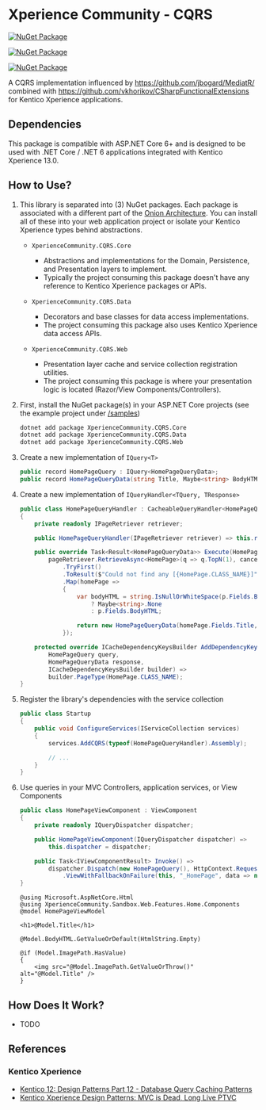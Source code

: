 # Xperience Community - CQRS

[![NuGet Package](https://img.shields.io/nuget/v/XperienceCommunity.CQRS.Core.svg)](https://www.nuget.org/packages/XperienceCommunity.CQRS.Core)

[![NuGet Package](https://img.shields.io/nuget/v/XperienceCommunity.CQRS.Data.svg)](https://www.nuget.org/packages/XperienceCommunity.CQRS.Data)

[![NuGet Package](https://img.shields.io/nuget/v/XperienceCommunity.CQRS.Web.svg)](https://www.nuget.org/packages/XperienceCommunity.CQRS.Web)

A CQRS implementation influenced by <https://github.com/jbogard/MediatR/>
combined with <https://github.com/vkhorikov/CSharpFunctionalExtensions> for Kentico Xperience applications.

## Dependencies

This package is compatible with ASP.NET Core 6+ and is designed to be used with
.NET Core / .NET 6 applications integrated with Kentico Xperience 13.0.

## How to Use?

1. This library is separated into (3) NuGet packages.
   Each package is associated with a different part of the [Onion Architecture](https://jeffreypalermo.com/2008/07/the-onion-architecture-part-1/).
   You can install all of these into your web application project or isolate your Kentico Xperience types behind abstractions.

   - `XperienceCommunity.CQRS.Core`

     - Abstractions and implementations for the Domain, Persistence, and Presentation layers to implement.
     - Typically the project consuming this package doesn't have any reference to Kentico Xperience packages or APIs.

   - `XperienceCommunity.CQRS.Data`

     - Decorators and base classes for data access implementations.
     - The project consuming this package also uses Kentico Xperience data access APIs.

   - `XperienceCommunity.CQRS.Web`
     - Presentation layer cache and service collection registration utilities.
     - The project consuming this package is where your presentation logic is located (Razor/View Components/Controllers).

1. First, install the NuGet package(s) in your ASP.NET Core projects (see the example project under [/samples](https://github.com/wiredviews/xperience-community-cqrs/tree/main/samples))

   ```bash
   dotnet add package XperienceCommunity.CQRS.Core
   dotnet add package XperienceCommunity.CQRS.Data
   dotnet add package XperienceCommunity.CQRS.Web
   ```

1. Create a new implementation of `IQuery<T>`

   ```csharp
   public record HomePageQuery : IQuery<HomePageQueryData>;
   public record HomePageQueryData(string Title, Maybe<string> BodyHTML);
   ```

1. Create a new implementation of `IQueryHandler<TQuery, TResponse>`

   ```csharp
   public class HomePageQueryHandler : CacheableQueryHandler<HomePageQuery, HomePageQueryData>
   {
       private readonly IPageRetriever retriever;

       public HomePageQueryHandler(IPageRetriever retriever) => this.retriever = retriever;

       public override Task<Result<HomePageQueryData>> Execute(HomePageQuery query, CancellationToken token) =>
           pageRetriever.RetrieveAsync<HomePage>(q => q.TopN(1), cancellationToken: token)
               .TryFirst()
               .ToResult($"Could not find any [{HomePage.CLASS_NAME}]")
               .Map(homePage =>
               {
                   var bodyHTML = string.IsNullOrWhiteSpace(p.Fields.BodyHTML)
                       ? Maybe<string>.None
                       : p.Fields.BodyHTML;

                   return new HomePageQueryData(homePage.Fields.Title, bodyHTML);
               });

       protected override ICacheDependencyKeysBuilder AddDependencyKeys(
           HomePageQuery query,
           HomePageQueryData response,
           ICacheDependencyKeysBuilder builder) =>
           builder.PageType(HomePage.CLASS_NAME);
   }
   ```

1. Register the library's dependencies with the service collection

   ```csharp
   public class Startup
   {
       public void ConfigureServices(IServiceCollection services)
       {
           services.AddCQRS(typeof(HomePageQueryHandler).Assembly);

           // ...
       }
   }
   ```

1. Use queries in your MVC Controllers, application services, or View Components

   ```csharp
   public class HomePageViewComponent : ViewComponent
   {
       private readonly IQueryDispatcher dispatcher;

       public HomePageViewComponent(IQueryDispatcher dispatcher) =>
           this.dispatcher = dispatcher;

       public Task<IViewComponentResult> Invoke() =>
           dispatcher.Dispatch(new HomePageQuery(), HttpContext.RequestAborted)
               .ViewWithFallbackOnFailure(this, "_HomePage", data => new HomePageViewModel(data));
   }
   ```

   ```razor
   @using Microsoft.AspNetCore.Html
   @using XperienceCommunity.Sandbox.Web.Features.Home.Components
   @model HomePageViewModel

   <h1>@Model.Title</h1>

   @Model.BodyHTML.GetValueOrDefault(HtmlString.Empty)

   @if (Model.ImagePath.HasValue)
   {
       <img src="@Model.ImagePath.GetValueOrThrow()" alt="@Model.Title" />
   }
   ```

## How Does It Work?

- TODO

## References

### Kentico Xperience

- [Kentico 12: Design Patterns Part 12 - Database Query Caching Patterns](https://dev.to/seangwright/kentico-12-design-patterns-part-12-database-query-caching-patterns-43hc)
- [Kentico Xperience Design Patterns: MVC is Dead, Long Live PTVC](https://dev.to/seangwright/kentico-xperience-design-patterns-mvc-is-dead-long-live-ptvc-4635)
